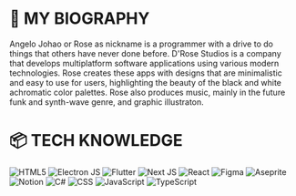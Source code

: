 # 💾 MY BIOGRAPHY
Angelo Johao or Rose as nickname is a programmer with a drive to do things that others have never done before. D'Rose Studios is a company that develops multiplatform software applications using various modern technologies. Rose creates these apps with designs that are minimalistic and easy to use for users, highlighting the beauty of the black and white achromatic color palettes. Rose also produces music, mainly in the future funk and synth-wave genre, and graphic illustraton.

# 📦 TECH KNOWLEDGE
![HTML5](https://img.shields.io/badge/html5-%23E34F26.svg?style=flat&logo=html5&logoColor=white) ![Electron JS](https://img.shields.io/badge/Electron-191970?style=flat&logo=Electron&logoColor=white) ![Flutter](https://img.shields.io/badge/Flutter-%2302569B.svg?style=flat&logo=Flutter&logoColor=white) ![Next JS](https://img.shields.io/badge/Next-black?style=flat&logo=next.js&logoColor=white) ![React](https://img.shields.io/badge/react-%2320232a.svg?style=flat&logo=react&logoColor=%2361DAFB) ![Figma](https://img.shields.io/badge/figma-%23F24E1E.svg?style=flat&logo=figma&logoColor=white) ![Aseprite](https://img.shields.io/badge/Aseprite-FFFFFF?style=flat&logo=Aseprite&logoColor=#7D929E) ![Notion](https://img.shields.io/badge/Notion-%23000000.svg?style=flat&logo=notion&logoColor=white) ![C#](https://img.shields.io/badge/c%23-%23239120.svg?style=flat&logo=csharp&logoColor=white) ![CSS](https://img.shields.io/badge/css3-%231572B6.svg?style=flat&logo=css3&logoColor=white) ![JavaScript](https://img.shields.io/badge/javascript-%23323330.svg?style=flat&logo=javascript&logoColor=%23F7DF1E) ![TypeScript](https://img.shields.io/badge/typescript-%23007ACC.svg?style=flat&logo=typescript&logoColor=white)
